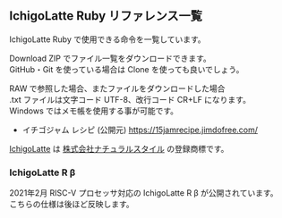 ## IchigoLatte Ruby リファレンス一覧

IchigoLatte Ruby で使用できる命令を一覧しています。

Download ZIP でファイル一覧をダウンロードできます。\
GitHub・Git を使っている場合は Clone を使っても良いでしょう。

RAW で参照した場合、またファイルをダウンロードした場合\
.txt ファイルは文字コード UTF-8、改行コード CR+LF になります。\
Windows ではメモ帳を使用する事が可能です。

* イチゴジャム レシピ (公開元) https://15jamrecipe.jimdofree.com/

[IchigoLatte](http://ichigolatte.shizentai.jp/) は [株式会社ナチュラルスタイル](https://na-s.jp/) の登録商標です。

### IchigoLatte R β

2021年2月 RISC-V プロセッサ対応の IchigoLatte R β が公開されています。\
こちらの仕様は後ほど反映します。
